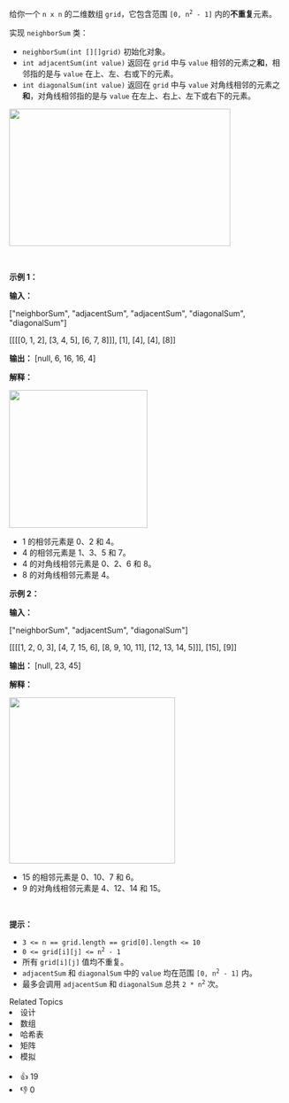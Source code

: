 <p>给你一个 <code>n x n</code> 的二维数组 <code>grid</code>，它包含范围 <code>[0, n<sup>2</sup> - 1]</code> 内的<strong>不重复</strong>元素。</p>

<p>实现 <code>neighborSum</code> 类：</p>

<ul> 
 <li><code>neighborSum(int [][]grid)</code> 初始化对象。</li> 
 <li><code>int adjacentSum(int value)</code> 返回在 <code>grid</code> 中与 <code>value</code> 相邻的元素之<strong>和</strong>，相邻指的是与 <code>value</code> 在上、左、右或下的元素。</li> 
 <li><code>int diagonalSum(int value)</code> 返回在 <code>grid</code> 中与 <code>value</code> 对角线相邻的元素之<strong>和</strong>，对角线相邻指的是与 <code>value</code> 在左上、右上、左下或右下的元素。</li> 
</ul>

<p><img alt="" src="https://assets.leetcode.com/uploads/2024/06/24/design.png" style="width: 400px; height: 248px;" /></p>

<p>&nbsp;</p>

<p><strong class="example">示例 1：</strong></p>

<div class="example-block"> 
 <p><strong>输入：</strong></p> 
</div>

<p>["neighborSum", "adjacentSum", "adjacentSum", "diagonalSum", "diagonalSum"]</p>

<p>[[[[0, 1, 2], [3, 4, 5], [6, 7, 8]]], [1], [4], [4], [8]]</p>

<p><strong>输出：</strong> [null, 6, 16, 16, 4]</p>

<p><strong>解释：</strong></p>

<p><strong class="example"><img alt="" src="https://assets.leetcode.com/uploads/2024/06/24/designexample0.png" style="width: 250px; height: 249px;" /></strong></p>

<ul> 
 <li>1 的相邻元素是 0、2 和 4。</li> 
 <li>4 的相邻元素是 1、3、5 和 7。</li> 
 <li>4 的对角线相邻元素是 0、2、6 和 8。</li> 
 <li>8 的对角线相邻元素是 4。</li> 
</ul>

<p><strong class="example">示例 2：</strong></p>

<div class="example-block"> 
 <p><strong>输入：</strong></p> 
</div>

<p>["neighborSum", "adjacentSum", "diagonalSum"]</p>

<p>[[[[1, 2, 0, 3], [4, 7, 15, 6], [8, 9, 10, 11], [12, 13, 14, 5]]], [15], [9]]</p>

<p><strong>输出：</strong> [null, 23, 45]</p>

<p><strong>解释：</strong></p>

<p><strong class="example"><img alt="" src="https://assets.leetcode.com/uploads/2024/06/24/designexample2.png" style="width: 300px; height: 300px;" /></strong></p>

<ul> 
 <li>15 的相邻元素是 0、10、7 和 6。</li> 
 <li>9 的对角线相邻元素是 4、12、14 和 15。</li> 
</ul>

<p>&nbsp;</p>

<p><strong>提示：</strong></p>

<ul> 
 <li><code>3 &lt;= n == grid.length == grid[0].length &lt;= 10</code></li> 
 <li><code>0 &lt;= grid[i][j] &lt;= n<sup>2</sup> - 1</code></li> 
 <li>所有 <code>grid[i][j]</code> 值均不重复。</li> 
 <li><code>adjacentSum</code> 和 <code>diagonalSum</code> 中的 <code>value</code> 均在范围 <code>[0, n<sup>2</sup> - 1]</code> 内。</li> 
 <li>最多会调用 <code>adjacentSum</code> 和 <code>diagonalSum</code> 总共 <code>2 * n<sup>2</sup></code> 次。</li> 
</ul>

<div><div>Related Topics</div><div><li>设计</li><li>数组</li><li>哈希表</li><li>矩阵</li><li>模拟</li></div></div><br><div><li>👍 19</li><li>👎 0</li></div>
